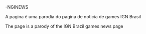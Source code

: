 -NGINEWS

A pagina é uma parodia do pagina de noticia de games IGN Brasil

The page is a parody of the IGN Brazil games news page

